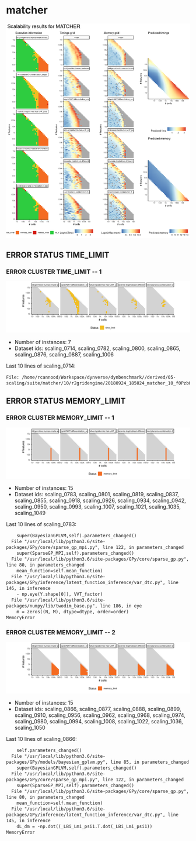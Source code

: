 # matcher
![Overview](matcher.png)

## ERROR STATUS TIME_LIMIT

### ERROR CLUSTER TIME_LIMIT -- 1
![Cluster plot](error_class_plots/matcher_time_limit_1.png)

 * Number of instances: 7
 * Dataset ids: scaling_0714, scaling_0782, scaling_0800, scaling_0865, scaling_0876, scaling_0887, scaling_1006

Last 10 lines of scaling_0714:
```
File: /home/rcannood/Workspace/dynverse/dynbenchmark//derived/05-scaling/suite/matcher/10/r2gridengine/20180924_185024_matcher_10_f0PzbOoAMw/log/log.714.e.txt
```

## ERROR STATUS MEMORY_LIMIT

### ERROR CLUSTER MEMORY_LIMIT -- 1
![Cluster plot](error_class_plots/matcher_memory_limit_1.png)

 * Number of instances: 15
 * Dataset ids: scaling_0783, scaling_0801, scaling_0819, scaling_0837, scaling_0855, scaling_0918, scaling_0926, scaling_0934, scaling_0942, scaling_0950, scaling_0993, scaling_1007, scaling_1021, scaling_1035, scaling_1049

Last 10 lines of scaling_0783:
```
    super(BayesianGPLVM,self).parameters_changed()
  File "/usr/local/lib/python3.6/site-packages/GPy/core/sparse_gp_mpi.py", line 122, in parameters_changed
    super(SparseGP_MPI,self).parameters_changed()
  File "/usr/local/lib/python3.6/site-packages/GPy/core/sparse_gp.py", line 80, in parameters_changed
    mean_function=self.mean_function)
  File "/usr/local/lib/python3.6/site-packages/GPy/inference/latent_function_inference/var_dtc.py", line 146, in inference
    - np.eye(Y.shape[0]), VVT_factor)
  File "/usr/local/lib/python3.6/site-packages/numpy/lib/twodim_base.py", line 186, in eye
    m = zeros((N, M), dtype=dtype, order=order)
MemoryError
```

### ERROR CLUSTER MEMORY_LIMIT -- 2
![Cluster plot](error_class_plots/matcher_memory_limit_2.png)

 * Number of instances: 15
 * Dataset ids: scaling_0866, scaling_0877, scaling_0888, scaling_0899, scaling_0910, scaling_0956, scaling_0962, scaling_0968, scaling_0974, scaling_0980, scaling_0994, scaling_1008, scaling_1022, scaling_1036, scaling_1050

Last 10 lines of scaling_0866:
```
    self.parameters_changed()
  File "/usr/local/lib/python3.6/site-packages/GPy/models/bayesian_gplvm.py", line 85, in parameters_changed
    super(BayesianGPLVM,self).parameters_changed()
  File "/usr/local/lib/python3.6/site-packages/GPy/core/sparse_gp_mpi.py", line 122, in parameters_changed
    super(SparseGP_MPI,self).parameters_changed()
  File "/usr/local/lib/python3.6/site-packages/GPy/core/sparse_gp.py", line 80, in parameters_changed
    mean_function=self.mean_function)
  File "/usr/local/lib/python3.6/site-packages/GPy/inference/latent_function_inference/var_dtc.py", line 145, in inference
    dL_dm = -np.dot((_LBi_Lmi_psi1.T.dot(_LBi_Lmi_psi1))
MemoryError
```


